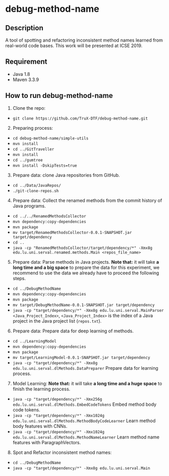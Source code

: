 # debug-method-name

Description
------------
A tool of spotting and refactoring inconsistent method names learned from real-world code bases.
This work will be presented at ICSE 2019.

Requirement
------------
  - Java 1.8
  - Maven 3.3.9
  

How to run debug-method-name
-----------------------------
1. Clone the repo:
  - `git clone https://github.com/TruX-DTF/debug-method-name.git`

2. Preparing process:
  - `cd debug-method-name/simple-utils`
  - `mvn install`
  - `cd ../GitTraveller`
  - `mvn install`
  - `cd ../gumtree`
  - `mvn install -DskipTests=true`
  
3. Prepare data: clone Java repositories from GitHub.
  - `cd ../Data/JavaRepos/`
  - `./git-clone-repos.sh`

4. Prepare data: Collect the renamed methods from the commit history of Java programs.
  - `cd ../../RenamedMethodsCollector`
  - `mvn dependency:copy-dependencies`
  - `mvn package`
  - `mv target/RenamedMethodsCollector-0.0.1-SNAPSHOT.jar target/dependency`
  - `cd ..`
  - `java -cp "RenamedMethodsCollector/target/dependency/*" -Xmx8g edu.lu.uni.serval.renamed.methods.Main <repos_file_name>`
  
5. Prepare data: Parse methods in Java projects.
   **Note that:** it will take **a long time and a big space** to prepare the data for this experiment, we recommend to use the data we already have to proceed the following steps.
  - `cd ../DebugMethodName`
  - `mvn dependency:copy-dependencies`
  - `mvn package`
  - `mv target/DebugMethodName-0.0.1-SNAPSHOT.jar target/dependency`
  - `java -cp "target/dependency/*" -Xmx8g edu.lu.uni.serval.MainParser <Java_Project_Index>`, `<Java_Project_Index>` is the index of a Java project in the Java project list (`repos.txt`).
  
6. Prepare data: Prepare data for deep learning of methods.	
  - `cd ../LearningModel`
  - `mvn dependency:copy-dependencies`
  - `mvn package`
  - `mv target/LearningModel-0.0.1-SNAPSHOT.jar target/dependency`
  - `java -cp "target/dependency/*" -Xmx8g edu.lu.uni.serval.dlMethods.DataPreparer` Prepare data for learning process.
  
7. Model Learning:
   **Note that:** it will take **a long time and a huge space** to finish the learning process.
  - `java -cp "target/dependency/*" -Xmx256g edu.lu.uni.serval.dlMethods.EmbedCodeTokens` Embed method body code tokens.
  - `java -cp "target/dependency/*" -Xmx1024g edu.lu.uni.serval.dlMethods.MethodBodyCodeLearner` Learn method body features with CNNs.
  - `java -cp "target/dependency/*" -Xmx1024g edu.lu.uni.serval.dlMethods.MethodNameLearner` Learn method name features with ParagraphVectors.

8. Spot and Refactor inconsistent method names:
  - `cd ../DebugMethodName`
  - `java -cp "target/dependency/*" -Xmx8g edu.lu.uni.serval.Main`

